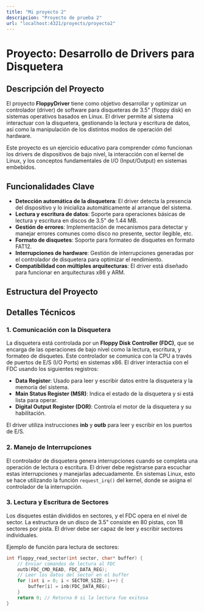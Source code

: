 ```yaml
---
title: "Mi proyecto 2"
descripcion: "Proyecto de prueba 2"
url: "localhost:4321/proyects/proyecto2"
---
```

# Proyecto: **Desarrollo de Drivers para Disquetera**

## Descripción del Proyecto
El proyecto **FloppyDriver** tiene como objetivo desarrollar y optimizar un controlador (driver) de software para disqueteras de 3.5" (floppy disk) en sistemas operativos basados en Linux. El driver permite al sistema interactuar con la disquetera, gestionando la lectura y escritura de datos, así como la manipulación de los distintos modos de operación del hardware.

Este proyecto es un ejercicio educativo para comprender cómo funcionan los drivers de dispositivos de bajo nivel, la interacción con el kernel de Linux, y los conceptos fundamentales de I/O (Input/Output) en sistemas embebidos.

## Funcionalidades Clave
- **Detección automática de la disquetera**: El driver detecta la presencia del dispositivo y lo inicializa automáticamente al arranque del sistema.
- **Lectura y escritura de datos**: Soporte para operaciones básicas de lectura y escritura en discos de 3.5" de 1.44 MB.
- **Gestión de errores**: Implementación de mecanismos para detectar y manejar errores comunes como disco no presente, sector ilegible, etc.
- **Formato de disquetes**: Soporte para formateo de disquetes en formato FAT12.
- **Interrupciones de hardware**: Gestión de interrupciones generadas por el controlador de disquetera para optimizar el rendimiento.
- **Compatibilidad con múltiples arquitecturas**: El driver está diseñado para funcionar en arquitecturas x86 y ARM.

## Estructura del Proyecto


## Detalles Técnicos

### 1. **Comunicación con la Disquetera**
La disquetera está controlada por un **Floppy Disk Controller (FDC)**, que se encarga de las operaciones de bajo nivel como la lectura, escritura, y formateo de disquetes. Este controlador se comunica con la CPU a través de puertos de E/S (I/O Ports) en sistemas x86. El driver interactúa con el FDC usando los siguientes registros:

- **Data Register**: Usado para leer y escribir datos entre la disquetera y la memoria del sistema.
- **Main Status Register (MSR)**: Indica el estado de la disquetera y si está lista para operar.
- **Digital Output Register (DOR)**: Controla el motor de la disquetera y su habilitación.

El driver utiliza instrucciones **inb** y **outb** para leer y escribir en los puertos de E/S.

### 2. **Manejo de Interrupciones**
El controlador de disquetera genera interrupciones cuando se completa una operación de lectura o escritura. El driver debe registrarse para escuchar estas interrupciones y manejarlas adecuadamente. En sistemas Linux, esto se hace utilizando la función `request_irq()` del kernel, donde se asigna el controlador de la interrupción.

### 3. **Lectura y Escritura de Sectores**
Los disquetes están divididos en sectores, y el FDC opera en el nivel de sector. La estructura de un disco de 3.5" consiste en 80 pistas, con 18 sectores por pista. El driver debe ser capaz de leer y escribir sectores individuales.

Ejemplo de función para lectura de sectores:
```c
int floppy_read_sector(int sector, char* buffer) {
    // Enviar comandos de lectura al FDC
    outb(FDC_CMD_READ, FDC_DATA_REG);
    // Leer los datos del sector en el buffer
    for (int i = 0; i < SECTOR_SIZE; i++) {
        buffer[i] = inb(FDC_DATA_REG);
    }
    return 0; // Retorna 0 si la lectura fue exitosa
}